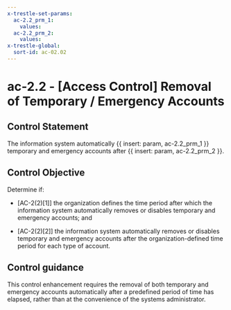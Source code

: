 ```yaml
---
x-trestle-set-params:
  ac-2.2_prm_1:
    values:
  ac-2.2_prm_2:
    values:
x-trestle-global:
  sort-id: ac-02.02
---
```


# ac-2.2 - \[Access Control\] Removal of Temporary / Emergency Accounts

## Control Statement

The information system automatically {{ insert: param, ac-2.2_prm_1 }} temporary and emergency accounts after {{ insert: param, ac-2.2_prm_2 }}.

## Control Objective

Determine if:

- \[AC-2(2)[1]\] the organization defines the time period after which the information system automatically removes or disables temporary and emergency accounts; and

- \[AC-2(2)[2]\] the information system automatically removes or disables temporary and emergency accounts after the organization-defined time period for each type of account.

## Control guidance

This control enhancement requires the removal of both temporary and emergency accounts automatically after a predefined period of time has elapsed, rather than at the convenience of the systems administrator.
